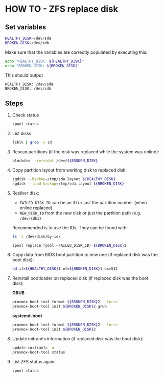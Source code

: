 # HOW TO - ZFS replace disk

## Set variables

```bash
HEALTHY_DISK=/dev/sda
BROKEN_DISK=/dev/sdb
```

Make sure that the variables are correctly populated by executing this:

```bash
echo "HEALTHY_DISK: ${HEALTHY_DISK}"
echo "BROKEN_DISK: ${BROKEN_DISK}"
```

This should output

```
HEALTHY_DISK: /dev/sda
BROKEN_DISK: /dev/sdb
```

## Steps

1. Check status

    ```bash
    zpool status
    ```

2. List disks

    ```bash
    lsblk | grep -v zd
    ```

3. Rescan partitions (if the disk was replaced while the system was online):

    ```bash
    blockdev --rereadpt /dev/${BROKEN_DISK}
    ```

4. Copy partition layout from working disk to replaced disk:

    ```bash
    sgdisk --backup=/tmp/sda.layout ${HEALTHY_DISK}
    sgdisk --load-backup=/tmp/sda.layout ${BROKEN_DISK}
    ```

5. Resilver disk:

    - `FAILED_DISK_ID` can be an ID or just the partition number (when online replaced)
    - `NEW_DISK_ID` from the new disk or just the partition path (e.g. `/dev/sdb3`)

    Recommended is to use the IDs. They can be found with:

    ```bash
    ls -l /dev/disk/by-id/
    ```

    ```bash
    zpool replace rpool <FAILED_DISK_ID> ${BROKEN_DISK}3
    ```

6. Copy data from BIOS boot partition to new one (if replaced disk was the boot disk):

    ```bash
    dd if=${HEALTHY_DISK}1 of=${BROKEN_DISK}1 bs=512
    ```

7. Reinstall bootloader on replaced disk (if replaced disk was the boot disk):

    **GRUB**

    ```bash
    proxmox-boot-tool format ${BROKEN_DISK}2 --force
    proxmox-boot-tool init ${BROKEN_DISK}2 grub
    ```

    **systemd-boot**

    ```bash
    proxmox-boot-tool format ${BROKEN_DISK}2 --force
    proxmox-boot-tool init ${BROKEN_DISK}2
    ```

8. Update initramfs information (if replaced disk was the boot disk):

    ```bash
    update-initramfs -u
    proxmox-boot-tool status
    ```

9. List ZFS status again:

    ```bash
    zpool status
    ```
